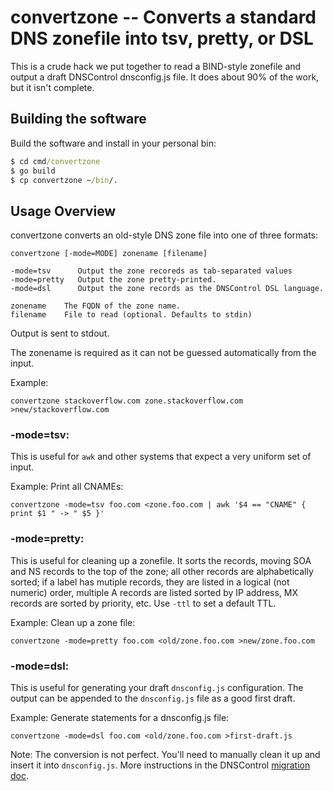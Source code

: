 # convertzone -- Converts a standard DNS zonefile into tsv, pretty, or DSL

This is a crude hack we put together to read a BIND-style zonefile
and output a draft DNSControl dnsconfig.js file. It does about 90%
of the work, but it isn't complete.

## Building the software

Build the software and install in your personal bin:

```cmd
$ cd cmd/convertzone
$ go build
$ cp convertzone ~/bin/.
```


## Usage Overview

convertzone converts an old-style DNS zone file into one of three formats:

    convertzone [-mode=MODE] zonename [filename]

    -mode=tsv      Output the zone recoreds as tab-separated values
    -mode=pretty   Output the zone pretty-printed.
    -mode=dsl      Output the zone records as the DNSControl DSL language.

    zonename    The FQDN of the zone name.
    filename    File to read (optional. Defaults to stdin)

Output is sent to stdout.

The zonename is required as it can not be guessed automatically from the input.

Example:

    convertzone stackoverflow.com zone.stackoverflow.com >new/stackoverflow.com


### -mode=tsv:

This is useful for `awk` and other systems that expect a very
uniform set of input.

Example: Print all CNAMEs:

    convertzone -mode=tsv foo.com <zone.foo.com | awk '$4 == "CNAME" { print $1 " -> " $5 }'


### -mode=pretty:

This is useful for cleaning up a zonefile. It sorts the records,
moving SOA and NS records to the top of the zone; all other records
are alphabetically sorted; if a label has mutiple records, they are
listed in a logical (not numeric) order, multiple A records are
listed sorted by IP address, MX records are sorted by priority,
etc.  Use `-ttl` to set a default TTL.

Example: Clean up a zone file:

    convertzone -mode=pretty foo.com <old/zone.foo.com >new/zone.foo.com


### -mode=dsl:

This is useful for generating your draft `dnsconfig.js` configuration.
The output can be appended to the `dnsconfig.js` file as a good first draft.

Example: Generate statements for a dnsconfig.js file:

    convertzone -mode=dsl foo.com <old/zone.foo.com >first-draft.js

Note: The conversion is not perfect. You'll need to manually clean
it up and insert it into `dnsconfig.js`.  More instructions in the
DNSControl [migration doc]({site.github.url}}/migration).
